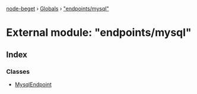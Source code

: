 [node-beget](../README.md) › [Globals](../globals.md) › ["endpoints/mysql"](_endpoints_mysql_.md)

# External module: "endpoints/mysql"

## Index

### Classes

* [MysqlEndpoint](../classes/_endpoints_mysql_.mysqlendpoint.md)
